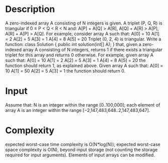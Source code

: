 Description
=======================

A zero-indexed array A consisting of N integers is given. A triplet (P, Q, R) is triangular if 0 ≤ P < Q < R < N and:
A[P] + A[Q] > A[R],
A[Q] + A[R] > A[P],
A[R] + A[P] > A[Q].
For example, consider array A such that:
  A[0] = 10    A[1] = 2    A[2] = 5
  A[3] = 1     A[4] = 8    A[5] = 20
Triplet (0, 2, 4) is triangular.
Write a function:
class Solution { public int solution(int[] A); }
that, given a zero-indexed array A consisting of N integers, returns 1 if there exists a triangular triplet for this array and returns 0 otherwise.
For example, given array A such that:
  A[0] = 10    A[1] = 2    A[2] = 5
  A[3] = 1     A[4] = 8    A[5] = 20
the function should return 1, as explained above. Given array A such that:
  A[0] = 10    A[1] = 50    A[2] = 5
  A[3] = 1
the function should return 0.

Input
=======================

Assume that:
N is an integer within the range [0..100,000];
each element of array A is an integer within the range [−2,147,483,648..2,147,483,647].

Complexity
=======================

expected worst-case time complexity is O(N*log(N));
expected worst-case space complexity is O(N), beyond input storage (not counting the storage required for input arguments).
Elements of input arrays can be modified.
